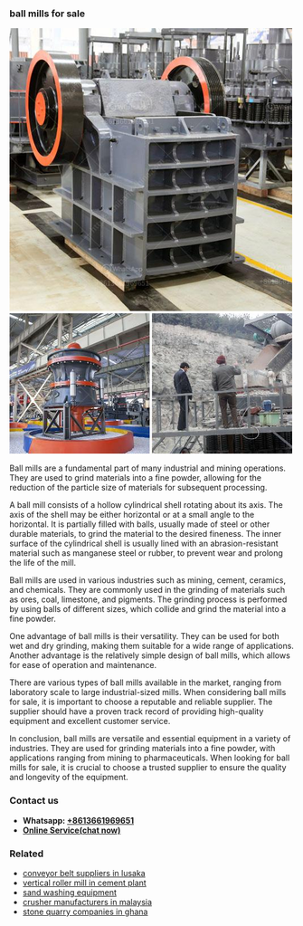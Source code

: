 <h3>ball mills for sale</h3><img src='1704951446.jpg' alt=''><p>Ball mills are a fundamental part of many industrial and mining operations. They are used to grind materials into a fine powder, allowing for the reduction of the particle size of materials for subsequent processing.</p><p>A ball mill consists of a hollow cylindrical shell rotating about its axis. The axis of the shell may be either horizontal or at a small angle to the horizontal. It is partially filled with balls, usually made of steel or other durable materials, to grind the material to the desired fineness. The inner surface of the cylindrical shell is usually lined with an abrasion-resistant material such as manganese steel or rubber, to prevent wear and prolong the life of the mill.</p><p>Ball mills are used in various industries such as mining, cement, ceramics, and chemicals. They are commonly used in the grinding of materials such as ores, coal, limestone, and pigments. The grinding process is performed by using balls of different sizes, which collide and grind the material into a fine powder.</p><p>One advantage of ball mills is their versatility. They can be used for both wet and dry grinding, making them suitable for a wide range of applications. Another advantage is the relatively simple design of ball mills, which allows for ease of operation and maintenance.</p><p>There are various types of ball mills available in the market, ranging from laboratory scale to large industrial-sized mills. When considering ball mills for sale, it is important to choose a reputable and reliable supplier. The supplier should have a proven track record of providing high-quality equipment and excellent customer service.</p><p>In conclusion, ball mills are versatile and essential equipment in a variety of industries. They are used for grinding materials into a fine powder, with applications ranging from mining to pharmaceuticals. When looking for ball mills for sale, it is crucial to choose a trusted supplier to ensure the quality and longevity of the equipment.</p><h3>Contact us</h3><ul><li><strong>Whatsapp:&nbsp;<a href="https://wa.me/8613661969651">+8613661969651</a></strong></li><li><a href="https://swt.shibang-china.com/?git&amp;zhl&amp;ball mills for sale"><strong>Online Service(chat now)</strong></a></li></ul><h3>Related</h3><ul><li><a href='conveyor belt suppliers in lusaka.md'>conveyor belt suppliers in lusaka</a></li><li><a href='vertical roller mill in cement plant.md'>vertical roller mill in cement plant</a></li><li><a href='sand washing equipment.md'>sand washing equipment</a></li><li><a href='crusher manufacturers in malaysia.md'>crusher manufacturers in malaysia</a></li><li><a href='stone quarry companies in ghana.md'>stone quarry companies in ghana</a></li></ul>